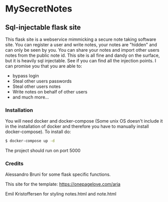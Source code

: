 # MySecretNotes
## Sql-injectable flask site
This flask site is a webservice mimmicking a secure note taking software site. You can register a user and write 
notes, your notes are "hidden" and can only be seen by you. You can share your notes and import other users notes 
from the public note id. This site is all fine and dandy on the surface, but it is heavily sql injectable. See 
if you can find all the injection points. I can promise you that you are able to: 
* bypass login 
* Steal other users passwords 
* Steal other users notes 
* Write notes on behalf of other users 
* and much more...
### Installation
You will need docker and docker-compose (Some unix OS doesn't include it in the installation of docker
and therefore you have to manually install docker-compose). To install  do: 
```sh 
$ docker-compose up -d
``` 

The project should run on port 5000 
### Credits
Alessandro Bruni for some flask specific functions.

This site for the template: https://onepagelove.com/aria

Emil Kristoffersen for styling notes.html and note.html
